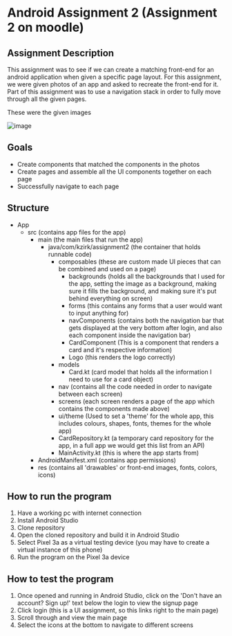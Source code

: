 # Android Assignment 2 (Assignment 2 on moodle)

## Assignment Description
This assignment was to see if we can create a matching front-end for an android application when given a specific page layout. For this assignment, we were given photos of an app and asked to recreate the front-end for it. Part of this assignment was to use a navigation stack in order to fully move through all the given pages. 

These were the given images

![image](https://user-images.githubusercontent.com/83609351/235287105-aab7d162-e10f-4639-a121-f8352d5a6bc6.png)

## Goals
- Create components that matched the components in the photos
- Create pages and assemble all the UI components together on each page
- Successfully navigate to each page

## Structure

- App
     - src (contains app files for the app)
       - main (the main files that run the app)
         - java/com/kzirk/assignment2 (the container that holds runnable code)
           - composables (these are custom made UI pieces that can be combined and used on a page)
             - backgrounds (holds all the backgrounds that I used for the app, setting the image as a background, making sure it fills the background, and making sure it's put behind everything on screen)
             - forms (this contains any forms that a user would want to input anything for)
             - navComponents (contains both the navigation bar that gets displayed at the very bottom after login, and also each component inside the navigation bar)
             - CardComponent (This is a component that renders a card and it's respective information)
             - Logo (this renders the logo correctly)
           - models
             - Card.kt (card model that holds all the information I need to use for a card object)
           - nav (contains all the code needed in order to navigate between each screen)
           - screens (each screen renders a page of the app which contains the components made above)
           - ui/theme (Used to set a 'theme' for the whole app, this includes colours, shapes, fonts, themes for the whole app)
           - CardRepository.kt (a temporary card repository for the app, in a full app we would get this list from an API)
           - MainActivity.kt (this is where the app starts from)
       - AndroidManifest.xml (contains app permissions)
       - res (contains all 'drawables' or front-end images, fonts, colors, icons)


## How to run the program
1. Have a working pc with internet connection
2. Install Android Studio
3. Clone repository
4. Open the cloned repository and build it in Android Studio
5. Select Pixel 3a as a virtual testing device (you may have to create a virtual instance of this phone)
5. Run the program on the Pixel 3a device

## How to test the program
1. Once opened and running in Android Studio, click on the 'Don't have an account? Sign up!' text below the login to view the signup page
2. Click login (this is a UI assignment, so this links right to the main page)
3. Scroll through and view the main page
4. Select the icons at the bottom to navigate to different screens
